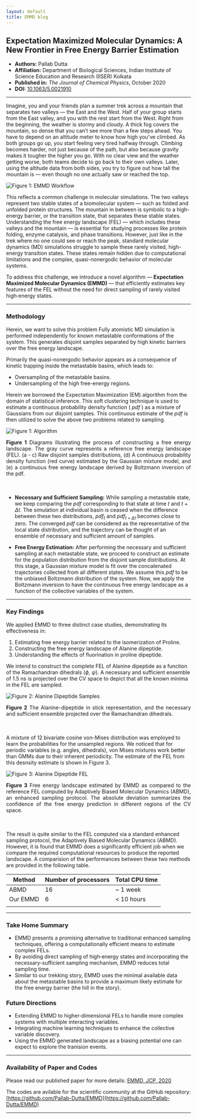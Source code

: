 ```yaml
---
layout: default
title: EMMD blog
---
```


## Expectation Maximized Molecular Dynamics: A New Frontier in Free Energy Barrier Estimation

- **Authors:** Pallab Dutta
- **Affiliation:** Department of Biological Sciences, Indian Institute of Science Education and Research (IISER) Kolkata
- **Published in:** *The Journal of Chemical Physics*, October 2020
- **DOI:** [10.1063/5.0021910](https://doi.org/10.1063/5.0021910)

---

Imagine, you and your friends plan a summer trek across a mountain that separates two valleys — the East and the West. Half of your group starts from the East valley, and you with the rest start from the West. Right from the beginning, the weather is stormy and cloudy. A thick fog covers the mountain, so dense that you can’t see more than a few steps ahead. You have to depend on an altitude meter to know how high you’ve climbed. As both groups go up, you start feeling very tired halfway through. Climbing becomes harder, not just because of the path, but also because gravity makes it tougher the higher you go. With no clear view and the weather getting worse, both teams decide to go back to their own valleys. Later, using the altitude data from both sides, you try to figure out how tall the mountain is — even though no one actually saw or reached the top.

![Figure 1: EMMD Workflow](Storyline.png)

This reflects a common challenge in molecular simulations. The two valleys represent two stable states of a biomolecular system — such as folded and unfolded protein structures. The mountain in between is symbolic to a high-energy barrier, or the transition state, that separates these stable states. Understanding the free energy landscape (FEL) — which includes these valleys and the mountain — is essential for studying processes like protein folding, enzyme catalysis, and phase transitions. However, just like in the trek where no one could see or reach the peak, standard molecular dynamics (MD) simulations struggle to sample these rarely visited, high-energy transition states. These states remain hidden due to computational limitations and the complex, quasi-nonergodic behavior of molecular systems.

To address this challenge, we introduce a novel algorithm — **Expectation Maximized Molecular Dynamics (EMMD)** — that efficiently estimates key features of the FEL without the need for direct sampling of rarely visited high‑energy states.

---

### Methodology

Herein, we want to solve this problem 
Fully atomistic MD simulation is performed independently for known metastable conformations of the system. This generates disjoint samples separated by high kinetic barriers over the free energy landscape. 

Primarily the quasi-nonergodic behavior appears as a consequence of kinetic trapping inside the metastable basins, which leads to:
- Oversampling of the metastable basins.
- Undersampling of the high free-energy regions. 

Herein we borrowed the Expectation Maximization (EM) algorithm from the domain of statistical inference. This soft clustering technique is used to estimate a continuous probability density function ( $pdf$ ) as a mixture of Gaussians from our disjoint samples. This continuous estimate of the $pdf$ is then utilized to solve the above two problems related to sampling.

![Figure 1: Algorithm](Algorithm.png)
<div style="text-align: justify;">
<b>Figure 1</b> Diagrams illustrating the process of constructing a free energy landscape. The gray curve represents a reference free energy landscape (FEL). (a - c) Raw disjoint samples distributions, (d) A continuous probability density function (red curve) estimated by the Gaussian mixture model, and (e) a continuous free energy landscape derived by Boltzmann inversion of the pdf.
</div>

<br>
<br>

* **Necessary and Sufficient Sampling:** 
While sampling a metastable state, we keep comparing the $pdf$  corresponding to that state at time $t$ and $t+\Delta t$. The simulation at individual basin is ceased when the difference between these two distributions, $pdf_{t}$ and $pdf_{t+\Delta t}$ becomes close to zero. The converged $pdf$ can be considered as the representative of the local state distribution, and the trajectory can be thought of an ensemble of necessary and sufficient amount of samples. 

* **Free Energy Estimation:** After performing the necessary and sufficient sampling at each metastable state, we proceed to construct an estimate for the population distribution from the disjoint sample distributions. At this stage, a Gaussian mixture model is fit over the concatenated trajectories collected from all different states. We assume this $pdf$ to be the unbiased Boltzmann distribution of the system. Now, we apply the Boltzmann inversion to have the continuous free energy landscape as a function of the collective variables of the system. 

---

### Key Findings

We applied EMMD to three distinct case studies, demonstrating its effectiveness in:

1. Estimating free energy barrier related to the isomerization of Proline. 
2. Constructing the free energy landscape of Alanine dipeptide.
3. Understanding the effects of fluorination in proline dipeptide.

We intend to construct the complete FEL of Alanine dipeptide as a function of the Ramachandran dihedrals ($\phi$, $\psi$). A necessary and sufficient ensemble of 1.5 ns is projected over the CV space to depict that all the known minima in the FEL are sampled. 

![Figure 2: Alanine Dipeptide Samples](AlaDyPep_Samples.png)
<div style="text-align: justify;">
<b>Figure 2</b> The Alanine-dipeptide in stick representation, and the necessary and sufficient ensemble projected over the Ramachandran dihedrals. 
</div>

<br>
<br>

A mixture of 12 bivariate cosine von-Mises distribution was employed to learn the probabilities for the unsampled regions. We noticed that for periodic variables (e.g. angles, dihedrals), von Mises mixtures work better than GMMs due to their inherent periodicity. The estimate of the FEL from this desnsity estimate is shown in Figure 3.

![Figure 3: Alanine Dipeptide FEL](AlaDyPep_FEL.png)
<div style="text-align: justify;">
<b>Figure 3</b> Free energy landscape estimated by EMMD as compared to the reference FEL computed by Adaptively Biased Molecular Dynamics (ABMD), an enhanced sampling protocol. The absolute deviation summarizes the confidence of the free energy prediction in different regions of the CV space.
</div>

<br>
<br>

The result is quite similar to the FEL computed via a standard enhanced sampling protocol, the Adaptively Biased Molecular Dynamics (ABMD). However, it is found that EMMD does a significantly efficient job when we compare the required computational resources to produce the reported landscape. A comparision of the performances between these two methods are provided in the following table.

|   Method   | Number of processors | Total CPU time |
|------------|----------------------|----------------|
|    ABMD    |          16          |  ~ 1 week      |
|  Our EMMD  |           6          |  < 10 hours    |
|            |                      |                |



---

### Take Home Summary

* EMMD presents a promising alternative to traditional enhanced sampling techniques, offering a computationally efficient means to estimate complex FELs. 
* By avoiding direct sampling of high‑energy states and incorporating the necessary-sufficient sampling mechanism, EMMD reduces total sampling time.
* Similar to our trekking story, EMMD uses the minimal available data about the metastable basins to provide a maximum likely estimate for the free energy barrier (the hill in the story).

### Future Directions

* Extending EMMD to higher‑dimensional FELs to handle more complex systems with multiple interacting variables.
* Integrating machine learning techniques to enhance the collective variable discovery.
* Using the EMMD generated landscape as a biasing potential one can expect to explore the tranision events.

---

### Availability of Paper and Codes

Please read our published paper for more details:
[EMMD, JCP, 2020](https://doi.org/10.1063/5.0021910)

The codes are avilable for the scientific community at the GitHub repository: [https://github.com/Pallab-Dutta/EMMD](https://github.com/Pallab-Dutta/EMMD)

---

<style>
  .site-footer {
    display: none;
  }
</style>